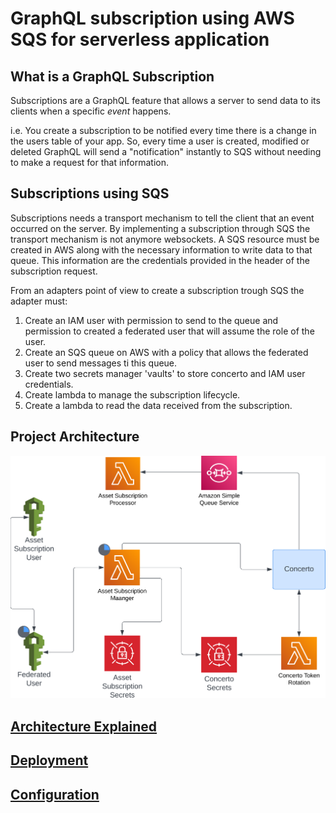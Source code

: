 # GraphQL subscription using AWS SQS for serverless application

## What is a GraphQL Subscription

Subscriptions are a GraphQL feature that allows a server to send data to its clients when a specific *event* happens.

i.e. You create a subscription to be notified every time there is a change in the users table of your app. So, every time a user is created, modified or deleted GraphQL will send a "notification" instantly to SQS without needing to make a request for that information.

## Subscriptions using SQS

Subscriptions needs a transport mechanism to tell the client that an event occurred on the server. By implementing a subscription through SQS the transport mechanism is not anymore websockets. A SQS resource must be created in AWS along with the necessary information to write data to that queue. This information are the credentials provided in the header of the subscription request.

From an adapters point of view to create a subscription trough SQS the adapter must:

1. Create an IAM user with permission to send to the queue and permission to created a federated user that will assume the role of the user.
2. Create an SQS queue on AWS with a policy that allows the federated user to send messages ti this queue.
3. Create two secrets manager 'vaults' to store concerto and IAM user credentials.
4. Create lambda to manage the subscription lifecycle.
5. Create a lambda to read the data received from the subscription.

## Project Architecture

![Architecture](./docs/images/architecture.svg)

## [Architecture Explained](./docs/images/architecture_explained.svg)

## [Deployment](./docs/deployment.md)

## [Configuration](./docs/configuration.md)
